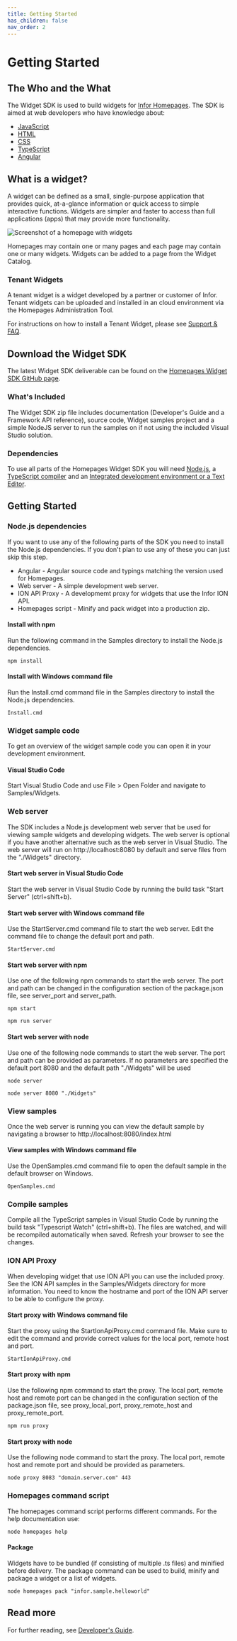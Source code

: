 ```yaml
---
title: Getting Started
has_children: false
nav_order: 2
---
```


# Getting Started

## The Who and the What

The Widget SDK is used to build widgets for [Infor Homepages](https://www.youtube.com/watch?v=PP7f6T442JY). The SDK is aimed at web developers who have knowledge about:
* [JavaScript](https://www.javascript.com/)
* [HTML](https://www.w3schools.com/html/)
* [CSS](https://www.w3schools.com/css/default.asp)
* [TypeScript](https://www.typescriptlang.org/)
* [Angular](https://angular.io/)

## What is a widget?
A widget can be defined as a small, single-purpose application that provides quick, at-a-glance information or quick access to simple interactive functions. Widgets are simpler and faster to access than full applications (apps) that may provide more functionality.

![Screenshot of a homepage with widgets](../assets/images/homepages-screenshot2.png)

Homepages may contain one or many pages and each page may contain one or many widgets. Widgets can be added to a page from the Widget Catalog.

### Tenant Widgets
A tenant widget is a widget developed by a partner or customer of Infor. Tenant widgets can be uploaded and installed in an cloud environment via the Homepages Administration Tool. 

For instructions on how to install a Tenant Widget, please see [Support & FAQ](support-faq).

## Download the Widget SDK
The latest Widget SDK deliverable can be found on the [Homepages Widget SDK GitHub page](https://github.com/infor-cloud/homepages-widget-sdk).

### What's Included

The Widget SDK zip file includes documentation (Developer's Guide and a Framework API reference), source code, Widget samples project and a simple NodeJS server to run the samples on if not using the included Visual Studio solution.

### Dependencies
To use all parts of the Homepages Widget SDK you will need [Node.js](https://nodejs.org/en/), a [TypeScript compiler](http://www.typescriptlang.org/) and an [Integrated development environment or a Text Editor](https://code.visualstudio.com/). 

## Getting Started

### Node.js dependencies
If you want to use any of the following parts of the SDK you need to install the Node.js dependencies. If you don't plan to use any of these you can just skip this step.

* Angular - Angular source code and typings matching the version used for Homepages.
* Web server - A simple development web server.
* ION API Proxy - A developmemt proxy for widgets that use the Infor ION API.
* Homepages script - Minify and pack widget into a production zip.

#### Install with npm
Run the following command in the Samples directory to install the Node.js dependencies.
```
npm install
```
#### Install with Windows command file
Run the Install.cmd command file in the Samples directory to install the Node.js dependencies.
```
Install.cmd
```
### Widget sample code
To get an overview of the widget sample code you can open it in your development environment.

#### Visual Studio Code
Start Visual Studio Code and use File > Open Folder and navigate to Samples/Widgets.

### Web server
The SDK includes a Node.js development web server that be used for viewing sample widgets and developing widgets. The web server is optional if you have another alternative such as the web server in Visual Studio. The web server will run on http://localhost:8080 by default and serve files from the "./Widgets" directory.

#### Start web server in Visual Studio Code
Start the web server in Visual Studio Code by running the build task "Start Server" (ctrl+shift+b).

#### Start web server with Windows command file
Use the StartServer.cmd command file to start the web server. Edit the command file to change the default port and path.
```
StartServer.cmd
```

#### Start web server with npm
Use one of the following npm commands to start the web server. The port and path can be changed in the configuration section of the package.json file, see server_port and server_path.
```
npm start
```
```
npm run server
```

#### Start web server with node
Use one of the following node commands to start the web server. The port and path can be provided as parameters. If no parameters are specified the default port 8080 and the default path "./Widgets" will be used
```
node server
```
```
node server 8080 "./Widgets"
```

### View samples
Once the web server is running you can view the default sample by navigating a browser to http://localhost:8080/index.html

#### View samples with Windows command file
Use the OpenSamples.cmd command file to open the default sample in the default browser on Windows.
```
OpenSamples.cmd
```

### Compile samples
Compile all the TypeScript samples in Visual Studio Code by running the build task "Typescript Watch" (ctrl+shift+b). The files are watched, and will be recompiled automatically when saved. Refresh your browser to see the changes.

### ION API Proxy
When developing widget that use ION API you can use the included proxy. See the ION API samples in the Samples/Widgets directory for more information. You need to know the hostname and port of the ION API server to be able to configure the proxy.

#### Start proxy with Windows command file
Start the proxy using the StartIonApiProxy.cmd command file. Make sure to edit the command and provide correct values for the local port, remote  host and port.
```
StartIonApiProxy.cmd
```

#### Start proxy with npm
Use the following npm command to start the proxy. The local port, remote host and remote port can be changed in the configuration section of the package.json file, see proxy_local_port, proxy_remote_host and proxy_remote_port.
```
npm run proxy
```

#### Start proxy  with node
Use the following node command to start the proxy. The local port, remote host and remote port and  should be provided as parameters.
```
node proxy 8083 "domain.server.com" 443
```

### Homepages command script
The homepages command script performs different commands. For the help documentation use:
```
node homepages help
```
#### Package
Widgets have to be bundled (if consisting of multiple .ts files) and minified before delivery. The package command can be used to build, minify and package a widget or a list of widgets.
```
node homepages pack "infor.sample.helloworld"
```

## Read more
For further reading, see [Developer's Guide](https://github.com/infor-cloud/homepages-widget-sdk/blob/master/DevelopersGuide.pdf).
